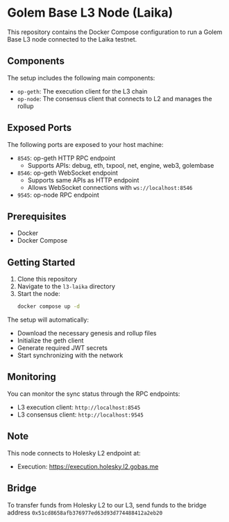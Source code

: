 # Golem Base L3 Node (Laika)

This repository contains the Docker Compose configuration to run a Golem Base L3 node connected to the Laika testnet.

## Components

The setup includes the following main components:
- `op-geth`: The execution client for the L3 chain
- `op-node`: The consensus client that connects to L2 and manages the rollup

## Exposed Ports

The following ports are exposed to your host machine:

- `8545`: op-geth HTTP RPC endpoint
  - Supports APIs: debug, eth, txpool, net, engine, web3, golembase
- `8546`: op-geth WebSocket endpoint
  - Supports same APIs as HTTP endpoint
  - Allows WebSocket connections with `ws://localhost:8546`
- `9545`: op-node RPC endpoint

## Prerequisites

- Docker
- Docker Compose

## Getting Started

1. Clone this repository
2. Navigate to the `l3-laika` directory
3. Start the node:
   ```bash
   docker compose up -d
   ```

The setup will automatically:
- Download the necessary genesis and rollup files
- Initialize the geth client
- Generate required JWT secrets
- Start synchronizing with the network

## Monitoring

You can monitor the sync status through the RPC endpoints:
- L3 execution client: `http://localhost:8545`
- L3 consensus client: `http://localhost:9545`

## Note

This node connects to Holesky L2 endpoint at:
- Execution: https://execution.holesky.l2.gobas.me 

## Bridge

To transfer funds from Holesky L2 to our L3, send funds to the bridge address `0x51cd8658afb376977ed63d93d774488412a2eb20` 